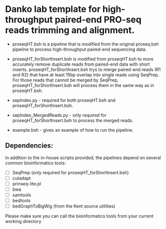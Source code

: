 Danko lab template for high-throughput paired-end PRO-seq reads trimming and alignment.
=============================================
* proseqHT.bsh is a pipeline that is modified from the original proseq.bsh pipeline to process high-throughput paired-end sequencing data.

* proseqHT_forShortInsert.bsh is modified from proseqHT.bsh to more accurately remove duplicate reads from paired-end data with short inserts. proseqHT_forShortInsert.bsh trys to merge paired-end reads (R1 and R2) that have at least 15bp overlap into single reads using SeqPrep. For those reads that cannot be merged by SeqPrep, proseqHT_forShortInsert.bsh will process them in the same way as in proseqHT.bsh.

* sepIndex.py - required for both proseqHT.bsh and proseqHT_forShortInsert.bsh.
* sepIndex_MergedReads.py - only required for proseqHT_forShortInsert.bsh to process the merged reads.
* example.bsh - gives an example of how to run the pipeline.

Dependencies: 
-------------

In addition to the in-house scripts provided, the pipelines depend on several common bioinformatics tools: 
- [ ] SeqPrep (only required for proseqHT_forShortInsert.bsh)
- [ ] cutadapt
- [ ] prinseq-lite.pl
- [ ] bwa
- [ ] samtools
- [ ] bedtools
- [ ] bedGraphToBigWig (from the Kent source utilities)

Please make sure you can call the bioinformatics tools from your current working directory    
    
